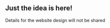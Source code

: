 <!-- paqk deto obikalq po paqjina -->
<!-- upravlqvash paqka za da vidish razlichi chasti ot CV-to -->

## Just the idea is here!

Details for the website design will not be shared
